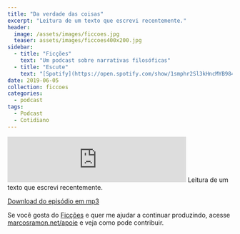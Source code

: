 ```yaml
---
title: "Da verdade das coisas"
excerpt: "Leitura de um texto que escrevi recentemente."
header:
  image: /assets/images/ficcoes.jpg
  teaser: assets/images/ficcoes400x200.jpg
sidebar:
  - title: "Ficções"
    text: "Um podcast sobre narrativas filosóficas"
  - title: "Escute"
    text: "[Spotify](https://open.spotify.com/show/1smphr2Sl3kHncMYB984rc?si=Ds7GV4oNQnGxsm-bxYvasA), [Google](https://podcasts.google.com/?feed=aHR0cHM6Ly9hbmNob3IuZm0vcy9hOWM4NWIwL3BvZGNhc3QvcnNz) ou [RSS](https://anchor.fm/s/a9c85b0/podcast/rss)"
date: 2019-06-05
collection: ficcoes
categories:
  - podcast
tags: 
  - Podcast
  - Cotidiano
---
```


<iframe src="https://anchor.fm/podcastficcoes/embed/episodes/Da-verdade-das-coisas-e48njl" height="102px" width="400px" frameborder="0" scrolling="no"></iframe>
Leitura de um texto que escrevi recentemente.

[Download do episódio em mp3](https://s3-us-west-2.amazonaws.com/anchor-audio-bank/production/2019-5-6/16512304-44100-2-3187076474c6f.mp3)
 
Se você gosta do [Ficções](https://marcosramon.net/ficcoes/) e quer me ajudar a continuar produzindo, acesse [marcosramon.net/apoie](https://marcosramon.net/apoie/) e veja como pode contribuir.
